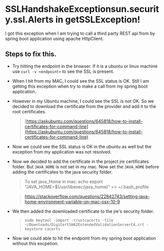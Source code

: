 

#  SSLHandshakeExceptionsun.security.ssl.Alerts in getSSLException!

I got this exception when I am trying to call a third party REST api from by spring boot application using apache HttpClient.

## Steps to fix this.

- Try hitting the endpoint in the browser. If it is a ubuntu or linux machine use `curl -v <endpoint>` to see the SSL is present.
- When I hit from my MAC, I could see the SSL status is OK. Still I am getting this exception when try to make a call from my spring boot application.
- However in my Ubuntu machine, I could see the SSL is not OK. So we decided to download the certificate from the provider and add it to the root certificates.
   > [https://askubuntu.com/questions/645818/how-to-install-certificates-for-command-line](https://askubuntu.com/questions/645818/how-to-install-certificates-for-command-line)

- Now we could see the SSL status is OK in the ubuntu as well but the exception from my application was not resolved.
- Now we decided to add the certificate in the project jre certificates folder. But `JAVA_HOME` is not set in my mac. Now set the `JAVA_HOME` before adding the certificates to the java security folder.
  > To set java_Home in mac:
echo export "JAVA_HOME=\$(/usr/libexec/java_home)" >> ~/.bash_profile

  > https://stackoverflow.com/questions/22842743/setting-java-home-environment-variable-on-mac-osx-10-9

- We then added the downloaded certificate to the jre's security folder.
  > `sudo keytool -import -trustcacerts -file ~/Downloads/DigiCertSHA2ExtendedValidationServerCA.crt -keystore cacerts`

- Now we could able to hit the endpoint from my spring boot application without this excpetion.
